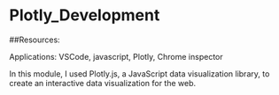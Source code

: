 # Plotly_Development

##Resources:

Applications: VSCode, javascript, Plotly, Chrome inspector

 In this module, I used Plotly.js, a JavaScript data visualization library, to create an interactive data visualization for the web.
